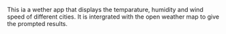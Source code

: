 This ia a wether app that displays the temparature, humidity and wind speed of different cities. It is intergrated with the open weather map to give the prompted results. 
